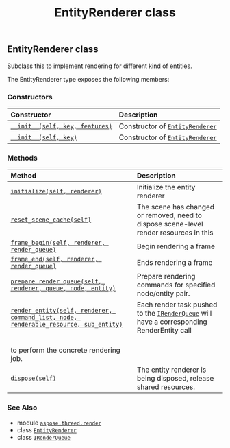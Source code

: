 ﻿---
title: EntityRenderer class
second_title: Aspose.3D for Python via .NET API References
description: 
type: docs
weight: 30
url: /python-net/aspose.threed.render/entityrenderer/
is_root: false
---

## EntityRenderer class

Subclass this to implement rendering for different kind of entities.



The EntityRenderer type exposes the following members:

### Constructors
| Constructor | Description |
| :- | :- |
| [`__init__(self, key, features)`](/3d/python-net/aspose.threed.render/entityrenderer/__init__/#str-aspose.threed.render.entityrendererfeatures) | Constructor of [`EntityRenderer`](/3d/python-net/aspose.threed.render/entityrenderer) |
| [`__init__(self, key)`](/3d/python-net/aspose.threed.render/entityrenderer/__init__/#str) | Constructor of [`EntityRenderer`](/3d/python-net/aspose.threed.render/entityrenderer) |


### Methods
| Method | Description |
| :- | :- |
| [`initialize(self, renderer)`](/3d/python-net/aspose.threed.render/entityrenderer/initialize/#aspose.threed.render.renderer) | Initialize the entity renderer |
| [`reset_scene_cache(self)`](/3d/python-net/aspose.threed.render/entityrenderer/reset_scene_cache/#) | The scene has changed or removed, need to dispose scene-level render resources in this |
| [`frame_begin(self, renderer, render_queue)`](/3d/python-net/aspose.threed.render/entityrenderer/frame_begin/#aspose.threed.render.renderer-aspose.threed.render.irenderqueue) | Begin rendering a frame |
| [`frame_end(self, renderer, render_queue)`](/3d/python-net/aspose.threed.render/entityrenderer/frame_end/#aspose.threed.render.renderer-aspose.threed.render.irenderqueue) | Ends rendering a frame |
| [`prepare_render_queue(self, renderer, queue, node, entity)`](/3d/python-net/aspose.threed.render/entityrenderer/prepare_render_queue/#aspose.threed.render.renderer-aspose.threed.render.irenderqueue-aspose.threed.node-aspose.threed.entity) | Prepare rendering commands for specified node/entity pair. |
| [`render_entity(self, renderer, command_list, node, renderable_resource, sub_entity)`](/3d/python-net/aspose.threed.render/entityrenderer/render_entity/#aspose.threed.render.renderer-aspose.threed.render.icommandlist-aspose.threed.node-any-int) | Each render task pushed to the [`IRenderQueue`](/3d/python-net/aspose.threed.render/irenderqueue) will have a corresponding RenderEntity call<br/>to perform the concrete rendering job. |
| [`dispose(self)`](/3d/python-net/aspose.threed.render/entityrenderer/dispose/#) | The entity renderer is being disposed, release shared resources. |



### See Also
* module [`aspose.threed.render`](..)
* class [`EntityRenderer`](/3d/python-net/aspose.threed.render/entityrenderer)
* class [`IRenderQueue`](/3d/python-net/aspose.threed.render/irenderqueue)
